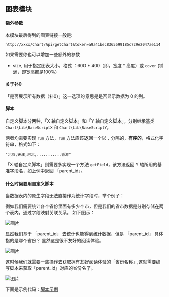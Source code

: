 ## 图表模块

#### 额外参数

本模块最后得到的图表链接一般是:
```
http://xxxx/Chart/Api/getChart&token=a9a41bec8365599185c729e2047ae114
```

如果需要你也可以增加一些额外的参数

- size,  用于指定图表大小，格式 ：600 * 400（即，宽度 * 高度）或 `cover` (铺满，即宽高都是100%)

#### 关于补0

「是否展示所有数据（补0）」这一选项的意思是是否显示数据为 0 的列。

#### 脚本

自定义脚本分两种，「X 轴自定义脚本」和「Y 轴自定义脚本」，分别继承基类 `Chart\Lib\BaseScriptX` 和 `Chart\Lib\BaseScriptY`。

两者均需要实现 `run` 方法，`run` 方法应该返回一个以 `,` 分隔的，**有序的**，格式化字符串，格式如下：
```
"北京,天津,河北,..........,香港"
```

「X 轴自定义脚本」则需要多实现一个方法 `getField`，该方法返回 Y 轴所用的基准字段名，如上例中返回 「parent_id」。

#### 什么时候要用自定义脚本

当数据表内的原生字段无法直接作为统计字段时，举个例子：

例如我们需要统计各个省份里面有多少个市，但是我们的省市数据是分别存储在两个表内，通过字段映射关联关系。
如下图示：

![图片](https://dn-coding-net-production-pp.qbox.me/a03bcc9a-6014-4320-90b0-d98aea269a79.png) 
  
 显然我们基于 「parent_id」 去统计也能得到统计数据，但是 「parent_id」 具体指的是哪个省份？
 显然这是很不友好的阅读体验。
 
![图片](https://dn-coding-net-production-pp.qbox.me/df488350-fb8b-4c28-9f71-4128a99caef4.png)
 
 这时候我们就需要一些操作去获取拥有友好阅读体验的「省份名称」,这就需要编写脚本来获取「parent_id」对应的省份名了。

![图片](https://dn-coding-net-production-pp.qbox.me/8d37e9eb-e3a4-4931-a417-5246f72bf6cb.png) 

下面是示例代码：[脚本示例](https://github.com/ztbcms/ztbcms-Chart/blob/develop/doc/GetProvince.class.php)
